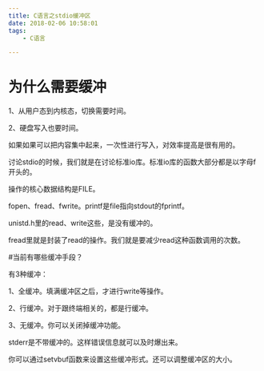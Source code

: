 ```yaml
---
title: C语言之stdio缓冲区
date: 2018-02-06 10:58:01
tags:
	- C语言

---
```




# 为什么需要缓冲

1、从用户态到内核态，切换需要时间。

2、硬盘写入也要时间。

如果如果可以把内容集中起来，一次性进行写入，对效率提高是很有用的。



讨论stdio的时候，我们就是在讨论标准io库。标准io库的函数大部分都是以字母f开头的。

操作的核心数据结构是FILE。

fopen、fread、fwrite。printf是file指向stdout的fprintf。

unistd.h里的read、write这些，是没有缓冲的。



fread里就是封装了read的操作。我们就是要减少read这种函数调用的次数。



#当前有哪些缓冲手段？

有3种缓冲：

1、全缓冲。填满缓冲区之后，才进行write等操作。

2、行缓冲。对于跟终端相关的，都是行缓冲。

3、无缓冲。你可以关闭掉缓冲功能。

stderr是不带缓冲的。这样错误信息就可以及时爆出来。

你可以通过setvbuf函数来设置这些缓冲形式。还可以调整缓冲区的大小。



